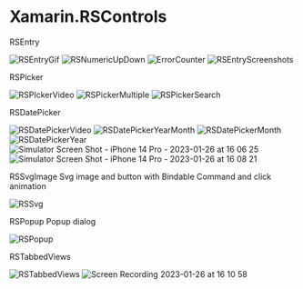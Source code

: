 # Xamarin.RSControls

RSEntry 

![RSEntryGif](https://user-images.githubusercontent.com/50323773/214627247-7a8b6c95-0269-4972-b529-4c5d8683783f.gif)
![RSNumericUpDown](https://user-images.githubusercontent.com/50323773/214853497-be1e7982-8349-44e0-89d0-a81ef561b72c.gif)
![ErrorCounter](https://user-images.githubusercontent.com/50323773/214630413-a16ac8d1-593e-49be-bbfd-36b99b5906e9.gif)
![RSEntryScreenshots](https://user-images.githubusercontent.com/50323773/214616459-c4b361b4-04a9-415a-b0b4-72e6d0689b95.jpg)

RSPicker 

![RSPIckerVideo](https://user-images.githubusercontent.com/50323773/214634619-b408c8ab-d999-468d-abee-52e685f89bc0.gif)
![RSPickerMultiple](https://user-images.githubusercontent.com/50323773/214636836-a6baeedf-15d9-4431-851c-32f6883fa470.gif)
![RSPickerSearch](https://user-images.githubusercontent.com/50323773/214838423-18aae527-62f9-4bff-8411-693d7a163eb2.gif)

RSDatePicker

![RSDatePickerVideo](https://user-images.githubusercontent.com/50323773/214848149-6d3b79e3-2a7d-41bb-9f7f-28524418be48.gif)
![RSDatePickerYearMonth](https://user-images.githubusercontent.com/50323773/214847357-ddf5a937-1f69-47c6-b75d-4da97bd8e9b8.gif)
![RSDatePickerMonth](https://user-images.githubusercontent.com/50323773/214847600-67f6f0aa-fbc3-4c7e-be3b-1804950d756a.gif)
![RSDatePickerYear](https://user-images.githubusercontent.com/50323773/214847795-3f28e249-7405-485a-b4fe-638423974057.gif)
![Simulator Screen Shot - iPhone 14 Pro - 2023-01-26 at 16 06 25](https://user-images.githubusercontent.com/50323773/214873649-448275ed-da4f-488d-b33d-f01e48d8ac10.png)
![Simulator Screen Shot - iPhone 14 Pro - 2023-01-26 at 16 08 21](https://user-images.githubusercontent.com/50323773/214873659-719dc6bb-62ec-4519-b160-2585be3e48da.png)


RSSvgImage Svg image and button with Bindable Command and click animation

![RSSvg](https://user-images.githubusercontent.com/50323773/214857819-7bfe7cd4-b986-4af3-ba69-350098c18d9b.gif)

RSPopup Popup dialog 

![RSPopup](https://user-images.githubusercontent.com/50323773/214862677-21ab5e35-c591-43af-8581-a1b2d46d8b50.gif)


RSTabbedViews

![RSTabbedViews](https://user-images.githubusercontent.com/50323773/214864724-6b1dd628-a95a-4535-a843-7486d0e1de1e.gif)
![Screen Recording 2023-01-26 at 16 10 58](https://user-images.githubusercontent.com/50323773/214873352-6c666758-505e-49d9-9dd5-2697a44f32b4.gif)

